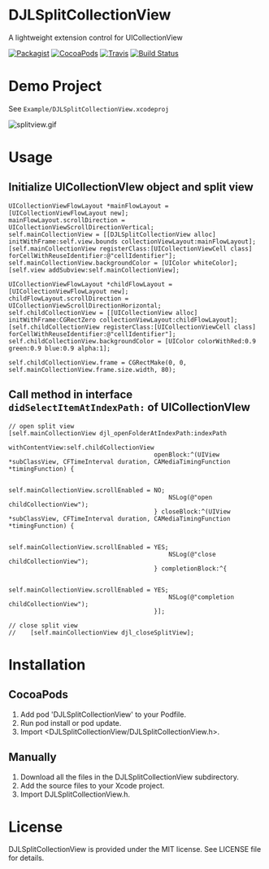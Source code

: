 # DJLSplitCollectionView

A lightweight extension control for UICollectionView

[![Packagist](https://img.shields.io/badge/license-MIT-green.svg)](https://raw.githubusercontent.com/gonghonglou/DJLSplitCollectionView/master/LICENSE)
[![CocoaPods](https://img.shields.io/badge/pod-v1.3.1-green.svg)](https://cocoapods.org/pods/DJLSplitCollectionView)
[![Travis](https://img.shields.io/badge/platform-ios-green.svg)](https://www.apple.com/nl/ios)
[![Build Status](https://travis-ci.org/gonghonglou/DJLSplitCollectionView.svg?branch=master)](https://travis-ci.org/gonghonglou/DJLSplitCollectionView)

# Demo Project
See `Example/DJLSplitCollectionView.xcodeproj`

![splitview.gif](http://image.gonghonglou.com/github/splitviewloop.gif)


# Usage
## Initialize UICollectionVIew object and split view
```
UICollectionViewFlowLayout *mainFlowLayout = [UICollectionViewFlowLayout new];
mainFlowLayout.scrollDirection = UICollectionViewScrollDirectionVertical;
self.mainCollectionView = [[DJLSplitCollectionView alloc] initWithFrame:self.view.bounds collectionViewLayout:mainFlowLayout];
[self.mainCollectionView registerClass:[UICollectionViewCell class] forCellWithReuseIdentifier:@"cellIdentifier"];
self.mainCollectionView.backgroundColor = [UIColor whiteColor];
[self.view addSubview:self.mainCollectionView];

UICollectionViewFlowLayout *childFlowLayout = [UICollectionViewFlowLayout new];
childFlowLayout.scrollDirection = UICollectionViewScrollDirectionHorizontal;
self.childCollectionView = [[UICollectionView alloc] initWithFrame:CGRectZero collectionViewLayout:childFlowLayout];
[self.childCollectionView registerClass:[UICollectionViewCell class] forCellWithReuseIdentifier:@"cellIdentifier"];
self.childCollectionView.backgroundColor = [UIColor colorWithRed:0.9 green:0.9 blue:0.9 alpha:1];

self.childCollectionView.frame = CGRectMake(0, 0, self.mainCollectionView.frame.size.width, 80);
```

## Call method in interface `didSelectItemAtIndexPath:` of UICollectionVIew
```
// open split view
[self.mainCollectionView djl_openFolderAtIndexPath:indexPath
                                  withContentView:self.childCollectionView
                                        openBlock:^(UIView *subClassView, CFTimeInterval duration, CAMediaTimingFunction *timingFunction) {
                                            
                                            self.mainCollectionView.scrollEnabled = NO;
                                            NSLog(@"open childCollectionView");
                                        } closeBlock:^(UIView *subClassView, CFTimeInterval duration, CAMediaTimingFunction *timingFunction) {
                                            
                                            self.mainCollectionView.scrollEnabled = YES;
                                            NSLog(@"close childCollectionView");
                                        } completionBlock:^{
                                            
                                            self.mainCollectionView.scrollEnabled = YES;
                                            NSLog(@"completion childCollectionView");
                                        }];
    
// close split view
//    [self.mainCollectionView djl_closeSplitView];
```

# Installation
## CocoaPods
1. Add pod 'DJLSplitCollectionView' to your Podfile.
2. Run pod install or pod update.
3. Import <DJLSplitCollectionView/DJLSplitCollectionView.h>.

## Manually
1. Download all the files in the DJLSplitCollectionView subdirectory.
2. Add the source files to your Xcode project.
3. Import DJLSplitCollectionView.h.

# License
DJLSplitCollectionView is provided under the MIT license. See LICENSE file for details.


